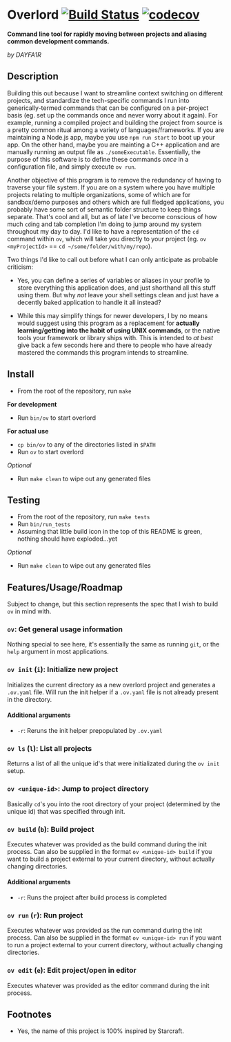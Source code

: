 # Overlord [![Build Status](https://travis-ci.org/DAYFA1R/overlord.svg?branch=master)](https://travis-ci.org/DAYFA1R/overlord) [![codecov](https://codecov.io/gh/DAYFA1R/overlord/branch/master/graph/badge.svg)](https://codecov.io/gh/DAYFA1R/overlord)
**Command line tool for rapidly moving between projects and aliasing common development commands.**

*by DAYFA1R*

## Description
Building this out because I want to streamline context switching on different projects, and standardize the tech-specific commands I run into generically-termed commands that can be configured on a per-project basis (eg. set up the commands once and never worry about it again). For example, running a compiled project and building the project from source is a pretty common ritual among a variety of languages/frameworks. If you are maintaining a Node.js app, maybe you use `npm run start` to boot up your app. On the other hand, maybe you are mainting a C++ application and are manually running an output file as `./someExecutable`. Essentially, the purpose of this software is to define these commands *once* in a configuration file, and simply execute `ov run`.

Another objective of this program is to remove the redundancy of having to traverse your file system. If you are on a system where you have multiple projects relating to multiple organizations, some of which are for sandbox/demo purposes and others which are full fledged applications, you probably have some sort of semantic folder structure to keep things separate. That's cool and all, but as of late I've become conscious of how much `cd`ing and tab completion I'm doing to jump around my system throughout my day to day. I'd like to have a representation of the `cd` command within `ov`, which will take you directly to your project (eg. `ov <myProjectId>` == `cd ~/some/folder/with/my/repo`).

Two things I'd like to call out before what I can only anticipate as probable criticism:

*	Yes, you can define a series of variables or aliases in your profile to store everything this application does, and just shorthand all this stuff using them. But why *not* leave your shell settings clean and just have a decently baked application to handle it all instead?

*	While this may simplify things for newer developers, I by no means would suggest using this program as a replacement for **actually learning/getting into the habit of using UNIX commands**, or the native tools your framework or library ships with. This is intended to *at best* give back a few seconds here and there to people who have already mastered the commands this program intends to streamline.

## Install
- From the root of the repository, run `make`

**For development**
- Run `bin/ov` to start overlord

**For actual use**
- `cp bin/ov` to any of the directories listed in `$PATH`
- Run `ov` to start overlord

*Optional*
- Run `make clean` to wipe out any generated files

## Testing
- From the root of the repository, run `make tests`
- Run `bin/run_tests`
- Assuming that little build icon in the top of this README is green, nothing should have exploded...yet

*Optional*
- Run `make clean` to wipe out any generated files

## Features/Usage/Roadmap
Subject to change, but this section represents the spec that I wish to build `ov` in mind with.

### `ov`: Get general usage information
Nothing special to see here, it's essentially the same as running `git`, or the `help` argument in most applications.

### `ov init` (`i`): Initialize new project
Initializes the current directory as a new overlord project and generates a `.ov.yaml` file. Will run the init helper if a `.ov.yaml` file is not already present in the directory.

#### Additional arguments
*	`-r`: Reruns the init helper prepopulated by `.ov.yaml`


### `ov ls` (`l`): List all projects
Returns a list of all the unique id's that were initializated during the `ov init` setup.

### `ov <unique-id>`: Jump to project directory
Basically `cd`'s you into the root directory of your project (determined by the unique id) that was specified through init.

### `ov build` (`b`): Build project
Executes whatever was provided as the build command during the init process. Can also be supplied in the format `ov <unique-id> build` if you want to build a project external to your current directory, without actually changing directories.

#### Additional arguments
*	`-r`: Runs the project after build process is completed

### `ov run` (`r`): Run project
Executes whatever was provided as the run command during the init process. Can also be supplied in the format `ov <unique-id> run` if you want to run a project external to your current directory, without actually changing directories.

### `ov edit` (`e`): Edit project/open in editor
Executes whatever was provided as the editor command during the init process.

## Footnotes
*	Yes, the name of this project is 100% inspired by Starcraft.
